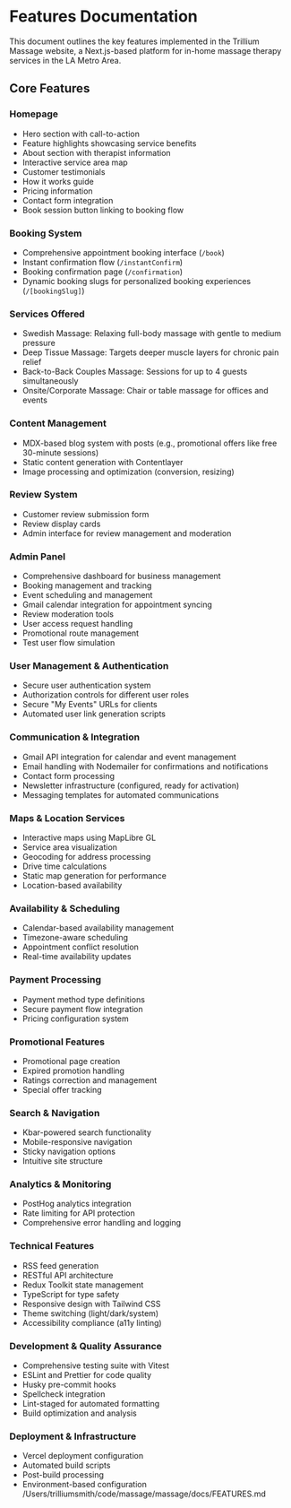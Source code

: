 # Features Documentation

This document outlines the key features implemented in the Trillium Massage website, a Next.js-based platform for in-home massage therapy services in the LA Metro Area.

## Core Features

### Homepage

- Hero section with call-to-action
- Feature highlights showcasing service benefits
- About section with therapist information
- Interactive service area map
- Customer testimonials
- How it works guide
- Pricing information
- Contact form integration
- Book session button linking to booking flow

### Booking System

- Comprehensive appointment booking interface (`/book`)
- Instant confirmation flow (`/instantConfirm`)
- Booking confirmation page (`/confirmation`)
- Dynamic booking slugs for personalized booking experiences (`/[bookingSlug]`)

### Services Offered

- Swedish Massage: Relaxing full-body massage with gentle to medium pressure
- Deep Tissue Massage: Targets deeper muscle layers for chronic pain relief
- Back-to-Back Couples Massage: Sessions for up to 4 guests simultaneously
- Onsite/Corporate Massage: Chair or table massage for offices and events

### Content Management

- MDX-based blog system with posts (e.g., promotional offers like free 30-minute sessions)
- Static content generation with Contentlayer
- Image processing and optimization (conversion, resizing)

### Review System

- Customer review submission form
- Review display cards
- Admin interface for review management and moderation

### Admin Panel

- Comprehensive dashboard for business management
- Booking management and tracking
- Event scheduling and management
- Gmail calendar integration for appointment syncing
- Review moderation tools
- User access request handling
- Promotional route management
- Test user flow simulation

### User Management & Authentication

- Secure user authentication system
- Authorization controls for different user roles
- Secure "My Events" URLs for clients
- Automated user link generation scripts

### Communication & Integration

- Gmail API integration for calendar and event management
- Email handling with Nodemailer for confirmations and notifications
- Contact form processing
- Newsletter infrastructure (configured, ready for activation)
- Messaging templates for automated communications

### Maps & Location Services

- Interactive maps using MapLibre GL
- Service area visualization
- Geocoding for address processing
- Drive time calculations
- Static map generation for performance
- Location-based availability

### Availability & Scheduling

- Calendar-based availability management
- Timezone-aware scheduling
- Appointment conflict resolution
- Real-time availability updates

### Payment Processing

- Payment method type definitions
- Secure payment flow integration
- Pricing configuration system

### Promotional Features

- Promotional page creation
- Expired promotion handling
- Ratings correction and management
- Special offer tracking

### Search & Navigation

- Kbar-powered search functionality
- Mobile-responsive navigation
- Sticky navigation options
- Intuitive site structure

### Analytics & Monitoring

- PostHog analytics integration
- Rate limiting for API protection
- Comprehensive error handling and logging

### Technical Features

- RSS feed generation
- RESTful API architecture
- Redux Toolkit state management
- TypeScript for type safety
- Responsive design with Tailwind CSS
- Theme switching (light/dark/system)
- Accessibility compliance (a11y linting)

### Development & Quality Assurance

- Comprehensive testing suite with Vitest
- ESLint and Prettier for code quality
- Husky pre-commit hooks
- Spellcheck integration
- Lint-staged for automated formatting
- Build optimization and analysis

### Deployment & Infrastructure

- Vercel deployment configuration
- Automated build scripts
- Post-build processing
- Environment-based configuration</content>
  <parameter name="filePath">/Users/trilliumsmith/code/massage/massage/docs/FEATURES.md
